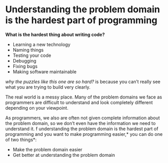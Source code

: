 # Understanding the problem domain is the hardest part of programming
**What is the hardest thing about writing code?**

* Learning a new technology
* Naming things
* Testing your code
* Debugging
* Fixing bugs
* Making software maintainable

*why the puzzles like this one are so hard?*
is because you can’t really see what you are trying to build very clearly. 

The real world is a messy place.  Many of the problem domains we face as programmers are difficult to understand and look completely different depending on your viewpoint.

As programmers, we also are often not given complete information about the problem domain, so we don’t even have the information we need to understand it.
f understanding the problem domain is the hardest part of programming and you want to make programming easier,* you can do one of two things*:

* Make the problem domain easier
* Get better at understanding the problem domain



